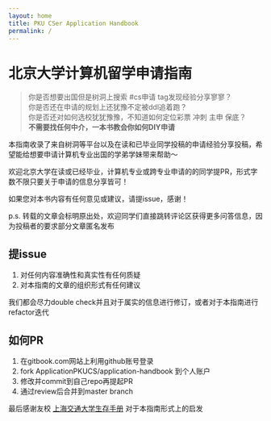 ```yaml
---
layout: home
title: PKU CSer Application Handbook
permalink: /
---
```


# 北京大学计算机留学申请指南

> 你是否想要出国但是树洞上搜索 #cs申请 tag发现经验分享寥寥？  
> 你是否还在申请的规划上还犹豫不定被ddl追着跑？  
> 你是否还对如何选校犹犹豫豫，不知道如何定位彩票 冲刺 主申 保底？  
> **不需要找任何中介，一本书教会你如何DIY申请**  


本指南收录了来自树洞等平台以及在读和已毕业同学投稿的申请经验分享投稿，希望能给想要申请计算机专业出国的学弟学妹带来帮助～

欢迎北京大学在读或已经毕业，计算机专业或跨专业申请的的同学提PR，形式字数不限只要关于申请的信息分享皆可！

如果您对本书内容有任何意见或建议，请提issue，感谢！

p.s. 转载的文章会标明原出处，欢迎同学们直接跳转评论区获得更多问答信息，因为投稿者的要求部分文章匿名发布

## 提issue
1. 对任何内容准确性和真实性有任何质疑
2. 对本指南的文章的组织形式有任何建议

我们都会尽力double check并且对于属实的信息进行修订，或者对于本指南进行refactor迭代

## 如何PR
1. 在gitbook.com网站上利用github账号登录
2. fork ApplicationPKUCS/application-handbook 到个人账户
3. 修改并commit到自己repo再提起PR
4. 通过review后合并到master branch

最后感谢友校 [上海交通大学生存手册](https://survivesjtu.gitbook.io/survivesjtumanual) 对于本指南形式上的启发